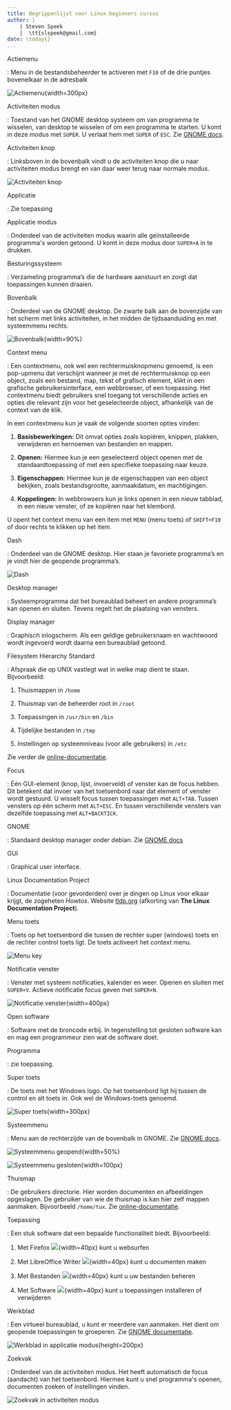 ```yaml
---
title: Begrippenlijst voor Linux beginners cursus
author: |
    | Steven Speek 
    |  \tt{slspeek@gmail.com}
date: \today{}
...
```


Actiemenu

: Menu in de bestandsbeheerder te activeren met ```F10``` of de drie puntjes bovenelkaar in de adresbalk

![Actiemenu](img/actiemenu-geopend.png){width=300px}

Activiteiten modus

:   Toestand van het GNOME desktop systeem om van programma te wisselen, van desktop te wisselen of om een programma te starten. U komt in deze modus met ```SUPER```. U verlaat hem met ```SUPER``` of ```ESC```. Zie [GNOME docs](https://help.gnome.org/users/gnome-help/stable/shell-introduction.html.nl#activities).

Activiteiten knop

: Linksboven in de bovenbalk vindt u de activiteiten knop die u 
naar activiteiten modus brengt en van daar weer terug naar normale modus.

![Activiteiten knop](img/activiteiten-knop.png)

Applicatie

: Zie toepassing

Applicatie modus

: Onderdeel van de activiteiten modus waarin alle geïnstalleerde programma's worden getoond.
U komt in deze modus door ```SUPER+A``` in te drukken.

Besturingssysteem

:	Verzameling programma’s die de hardware aanstuurt en zorgt dat toepassingen kunnen draaien.

Bovenbalk

:	Onderdeel van de GNOME desktop. De zwarte balk aan de bovenzijde van het scherm met links activiteiten, in het midden de tijdsaanduiding en met systeemmenu rechts.

![Bovenbalk](img/bovenbalk.png){width=90%}

Context menu

: Een contextmenu, ook wel een rechtermuisknopmenu genoemd, is een pop-upmenu dat verschijnt wanneer je met de rechtermuisknop op een object, zoals een bestand, map, tekst of grafisch element, klikt in een grafische gebruikersinterface, een webbrowser, of een toepassing. Het contextmenu biedt gebruikers snel toegang tot verschillende acties en opties die relevant zijn voor het geselecteerde object, afhankelijk van de context van de klik.

In een contextmenu kun je vaak de volgende soorten opties vinden:

1. **Basisbewerkingen:** Dit omvat opties zoals kopiëren, knippen, plakken, verwijderen en hernoemen van bestanden en mappen.

2. **Openen:** Hiermee kun je een geselecteerd object openen met de standaardtoepassing of met een specifieke toepassing naar keuze.

3. **Eigenschappen:** Hiermee kun je de eigenschappen van een object bekijken, zoals bestandsgrootte, aanmaakdatum, en machtigingen.

4. **Koppelingen:** In webbrowsers kun je links openen in een nieuw tabblad, in een nieuw venster, of ze kopiëren naar het klembord.

U opent het context menu van een item met ```MENU``` (menu toets) of ```SHIFT+F10``` of door rechts te klikken op het item.

Dash

:	Onderdeel van de GNOME desktop. Hier staan je favoriete programma’s en je vindt hier de geopende programma’s.

![Dash](img/dash.png)

Desktop manager

:	Systeemprogramma dat het bureaublad beheert en andere programma’s kan openen en sluiten. Tevens regelt het de plaatsing van vensters.

Display manager

:	Graphisch inlogscherm. Als een geldige gebruikersnaam en wachtwoord wordt ingevoerd wordt daarna een bureaublad getoond.

Filesystem Hierarchy Standard

:  Afspraak die op UNIX vastlegt wat in welke map dient te staan. Bijvoorbeeld:

1. Thuismappen in ```/home```

1. Thuismap van de beheerder root in ```/root```

1. Toepassingen in  ```/usr/bin``` en ```/bin```

1. Tijdelijke bestanden in ```/tmp```

1. Instellingen op systeemniveau (voor alle gebruikers) in ```/etc```

Zie verder de [online-documentatie](https://tldp.org/LDP/Linux-Filesystem-Hierarchy/html/index.html).

Focus

: Één GUI-element (knop, lijst, invoerveld) of venster kan de focus hebben. Dit betekent dat invoer van het toetsenbord naar dat element of venster wordt gestuurd. U wisselt focus tussen toepassingen met ```ALT+TAB```. Tussen vensters op één scherm met ```ALT+ESC```. En tussen verschillende vensters van dezelfde toepassing met ```ALT+BACKTICK```. 

GNOME

:   Standaard desktop manager onder debian. Zie [GNOME docs](https://help.gnome.org/users/gnome-help/stable/index.html.nl)

GUI

:	Graphical user interface.

Linux Documentation Project

:   Documentatie (voor gevorderden) over je dingen op Linux voor elkaar krijgt, de zogeheten *Howtos*. Website [tldp.org](https://tldp.org) (afkorting van __The Linux Documentation Project__).

Menu toets

: Toets op het toetsenbord die tussen de rechter super (windows) toets en de rechter control toets ligt. De toets activeert het context menu.

![Menu key](img/menu-key.jpeg)

Notificatie venster

:   Venster met systeem notificaties, kalender en weer. Openen en sluiten met ```SUPER+V```. Actieve notificatie focus geven met ```SUPER+N```.

![Notificatie venster](img/notificatie-venster.png){width=400px}

Open software

:	Software met de broncode erbij. In tegenstelling tot gesloten software kan en mag een programmeur zien wat de software doet.

Programma

:  zie toepassing.

Super toets

:   De toets met het Windows logo. Op het toetsenbord ligt hij tussen de control en alt toets in. Ook wel de Windows-toets genoemd.

![Super toets](img/super-toets.jpeg){width=300px}

Systeemmenu

:   Menu aan de rechterzijde van de bovenbalk in GNOME. Zie [GNOME docs](https://help.gnome.org/users/gnome-help/stable/shell-introduction.html.nl#systemmenu).

![Systeemmenu geopend](img/systeem-menu-geopend.png){width=50%}

![Systeemmenu gesloten](img/systeem-menu-gesloten.png){width=100px}

Thuismap

:   De gebruikers directorie. Hier worden documenten en afbeeldingen opgeslagen. De gebruiker van wie de thuismap is kan hier zelf mappen aanmaken. Bijvoorbeeld ```/home/tux```. Zie [online-documentatie](https://nl.wikipedia.org/wiki/Homedirectory).

Toepassing

:    Een stuk software dat een bepaalde functionaliteit biedt. Bijvoorbeeld:

1. Met Firefox ![](img/firefox-icon.png){width=40px} kunt u websurfen

1. Met LibreOffice Writer ![](img/writer-icon.png){width=40px} kunt u documenten maken

1. Met Bestanden ![](img/bestanden-icon.png){width=40px} kunt u uw bestanden beheren

1. Met Software ![](img/software-icon.png){width=40px} kunt u toepassingen installeren of verwijderen

Werkblad

:     Een virtueel bureaublad, u kunt er meerdere van aanmaken. Het dient om geopende toepassingen te groeperen. Zie [GNOME documentatie](https://help.gnome.org/users/gnome-help/stable/shell-workspaces.html.nl).

![Werkblad in applicatie modus](img/werkblad-in-applicatie-modus.png){height=200px}

Zoekvak

:   Onderdeel van de activiteiten modus. Het heeft automatisch de focus (aandacht) van het toetsenbord. Hiermee kunt u snel programma's openen, documenten zoeken of instellingen vinden.

![Zoekvak in activiteiten modus](img/zoekvak.png)



